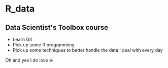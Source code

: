 # R_data
## Data Scientist's Toolbox course

- Learn Git
- Pick up some R programming
- Pick up some techniques to better handle the data I deal with every day


Oh and yes I do love :coffee:
